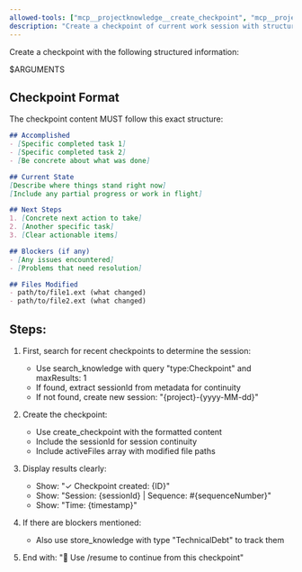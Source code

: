 ```yaml
---
allowed-tools: ["mcp__projectknowledge__create_checkpoint", "mcp__projectknowledge__search_knowledge", "mcp__projectknowledge__store_knowledge"]
description: "Create a checkpoint of current work session with structured format"
---
```


Create a checkpoint with the following structured information:

$ARGUMENTS

## Checkpoint Format

The checkpoint content MUST follow this exact structure:

```markdown
## Accomplished
- [Specific completed task 1]
- [Specific completed task 2]
- [Be concrete about what was done]

## Current State
[Describe where things stand right now]
[Include any partial progress or work in flight]

## Next Steps
1. [Concrete next action to take]
2. [Another specific task]
3. [Clear actionable items]

## Blockers (if any)
- [Any issues encountered]
- [Problems that need resolution]

## Files Modified
- path/to/file1.ext (what changed)
- path/to/file2.ext (what changed)
```

## Steps:
1. First, search for recent checkpoints to determine the session:
   - Use search_knowledge with query "type:Checkpoint" and maxResults: 1
   - If found, extract sessionId from metadata for continuity
   - If not found, create new session: "{project}-{yyyy-MM-dd}"

2. Create the checkpoint:
   - Use create_checkpoint with the formatted content
   - Include the sessionId for session continuity
   - Include activeFiles array with modified file paths

3. Display results clearly:
   - Show: "✓ Checkpoint created: {ID}"
   - Show: "Session: {sessionId} | Sequence: #{sequenceNumber}"
   - Show: "Time: {timestamp}"

4. If there are blockers mentioned:
   - Also use store_knowledge with type "TechnicalDebt" to track them

5. End with: "📌 Use /resume to continue from this checkpoint"
